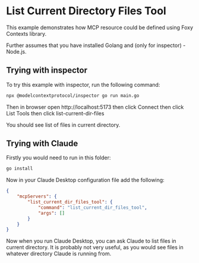 # List Current Directory Files Tool

This example demonstrates how MCP resource could be defined using Foxy Contexts library.

Further assumes that you have installed Golang and (only for inspector) - Node.js.

## Trying with inspector

To try this example with inspector, run the following command:

```bash
npx @modelcontextprotocol/inspector go run main.go
```

Then in browser open http://localhost:5173
then click Connect
then click List Tools
then click list-current-dir-files

You should see list of files in current directory.

## Trying with Claude

Firstly you would need to run in this folder:

```bash
go install
```

Now in your Claude Desktop configuration file add the following:

```json
{
    "mcpServers": {
        "list_current_dir_files_tool": {
            "command": "list_current_dir_files_tool",
            "args": []
        }
    }
}
```

Now when you run Claude Desktop, you can ask Claude to list files in current directory.
It is probably not very useful, as you would see files in whatever directory Claude is running from.




